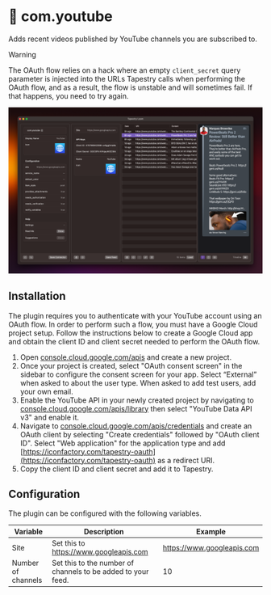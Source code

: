 # 🔌 com.youtube

Adds recent videos published by YouTube channels you are subscribed to.

> [!WARNING]  
> The OAuth flow relies on a hack where an empty `client_secret` query parameter is injected into the URLs Tapestry calls when performing the OAuth flow, and as a result, the flow is unstable and will sometimes fail. If that happens, you need to try again.

<img src="screenshot.png" width="650" />

## Installation

The plugin requires you to authenticate with your YouTube account using an OAuth flow.
In order to perform such a flow, you must have a Google Cloud project setup.
Follow the instructions below to create a Google Cloud app and obtain the client ID and client secret needed to perform the OAuth flow.

1. Open [console.cloud.google.com/apis](https://console.cloud.google.com/apis) and create a new project.
2. Once your project is created, select "OAuth consent screen" in the sidebar to configure the consent screen for your app. Select “External” when asked to about the user type. When asked to add test users, add your own email.
5. Enable the YouTube API in your newly created project by navigating to [console.cloud.google.com/apis/library](https://console.cloud.google.com/apis/library) then select "YouTube Data API v3" and enable it.
3. Navigate to [console.cloud.google.com/apis/credentials](https://console.cloud.google.com/apis/credentials) and create an OAuth client by selecting "Create credentials" followed by "OAuth client ID". Select "Web application" for the application type and add [https://iconfactory.com/tapestry-oauth](https://iconfactory.com/tapestry-oauth) as a redirect URI.
4. Copy the client ID and client secret and add it to Tapestry.

## Configuration

The plugin can be configured with the following variables.

|Variable|Description|Example|
|-|-|-|
|Site|Set this to https://www.googleapis.com|https://www.googleapis.com|
|Number of channels|Set this to the number of channels to be added to your feed.|10|
